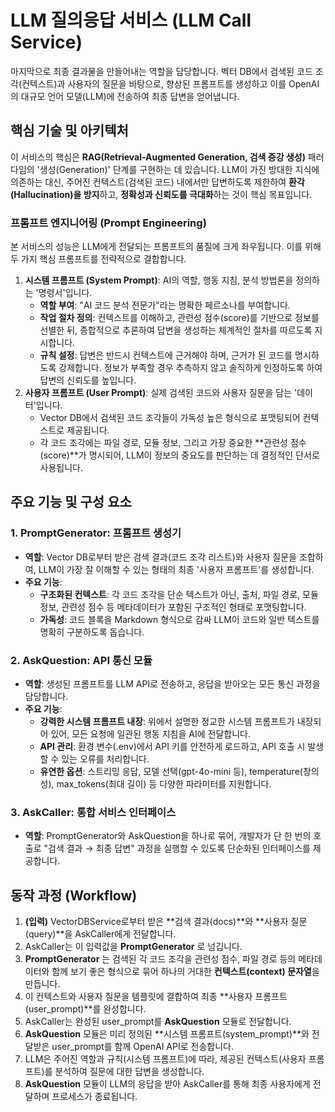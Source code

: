 # **LLM 질의응답 서비스 (LLM Call Service)**

마지막으로 최종 결과물을 만들어내는 역할을 담당합니다. 벡터 DB에서 검색된 코드 조각(컨텍스트)과 사용자의 질문을 바탕으로, 향상된 프롬프트를 생성하고 이를 OpenAI의 대규모 언어 모델(LLM)에 전송하여 최종 답변을 얻어냅니다.

## **핵심 기술 및 아키텍처**

이 서비스의 핵심은 **RAG(Retrieval-Augmented Generation, 검색 증강 생성)** 패러다임의 '생성(Generation)' 단계를 구현하는 데 있습니다. LLM이 가진 방대한 지식에 의존하는 대신, 주어진 컨텍스트(검색된 코드) 내에서만 답변하도록 제한하여 **환각(Hallucination)을 방지**하고, **정확성과 신뢰도를 극대화**하는 것이 핵심 목표입니다.

### **프롬프트 엔지니어링 (Prompt Engineering)**

본 서비스의 성능은 LLM에게 전달되는 프롬프트의 품질에 크게 좌우됩니다. 이를 위해 두 가지 핵심 프롬프트를 전략적으로 결합합니다.

1. **시스템 프롬프트 (System Prompt)**: AI의 역할, 행동 지침, 분석 방법론을 정의하는 '명령서'입니다.  
   * **역할 부여**: "AI 코드 분석 전문가"라는 명확한 페르소나를 부여합니다.  
   * **작업 절차 정의**: 컨텍스트를 이해하고, 관련성 점수(score)를 기반으로 정보를 선별한 뒤, 종합적으로 추론하여 답변을 생성하는 체계적인 절차를 따르도록 지시합니다.  
   * **규칙 설정**: 답변은 반드시 컨텍스트에 근거해야 하며, 근거가 된 코드를 명시하도록 강제합니다. 정보가 부족할 경우 추측하지 않고 솔직하게 인정하도록 하여 답변의 신뢰도를 높입니다.  
2. **사용자 프롬프트 (User Prompt)**: 실제 검색된 코드와 사용자 질문을 담는 '데이터'입니다.  
   * Vector DB에서 검색된 코드 조각들이 가독성 높은 형식으로 포맷팅되어 컨텍스트로 제공됩니다.  
   * 각 코드 조각에는 파일 경로, 모듈 정보, 그리고 가장 중요한 \*\*관련성 점수(score)\*\*가 명시되어, LLM이 정보의 중요도를 판단하는 데 결정적인 단서로 사용됩니다.

## **주요 기능 및 구성 요소**

### **1\. PromptGenerator: 프롬프트 생성기**

* **역할**: Vector DB로부터 받은 검색 결과(코드 조각 리스트)와 사용자 질문을 조합하여, LLM이 가장 잘 이해할 수 있는 형태의 최종 '사용자 프롬프트'를 생성합니다.  
* **주요 기능**:  
  * **구조화된 컨텍스트**: 각 코드 조각을 단순 텍스트가 아닌, 출처, 파일 경로, 모듈 정보, 관련성 점수 등 메타데이터가 포함된 구조적인 형태로 포맷팅합니다.  
  * **가독성**: 코드 블록을 Markdown 형식으로 감싸 LLM이 코드와 일반 텍스트를 명확히 구분하도록 돕습니다.

### **2\. AskQuestion: API 통신 모듈**

* **역할**: 생성된 프롬프트를 LLM API로 전송하고, 응답을 받아오는 모든 통신 과정을 담당합니다.  
* **주요 기능**:  
  * **강력한 시스템 프롬프트 내장**: 위에서 설명한 정교한 시스템 프롬프트가 내장되어 있어, 모든 요청에 일관된 행동 지침을 AI에 전달합니다.  
  * **API 관리**: 환경 변수(.env)에서 API 키를 안전하게 로드하고, API 호출 시 발생할 수 있는 오류를 처리합니다.  
  * **유연한 옵션**: 스트리밍 응답, 모델 선택(gpt-4o-mini 등), temperature(창의성), max\_tokens(최대 길이) 등 다양한 파라미터를 지원합니다.

### **3\. AskCaller: 통합 서비스 인터페이스**

* **역할**: PromptGenerator와 AskQuestion을 하나로 묶어, 개발자가 단 한 번의 호출로 "검색 결과 → 최종 답변" 과정을 실행할 수 있도록 단순화된 인터페이스를 제공합니다.

## **동작 과정 (Workflow)**

1. **(입력)** VectorDBService로부터 받은 \*\*검색 결과(docs)\*\*와 \*\*사용자 질문(query)\*\*을 AskCaller에게 전달합니다.  
2. AskCaller는 이 입력값을 **PromptGenerator** 로 넘깁니다.  
3. **PromptGenerator** 는 검색된 각 코드 조각을 관련성 점수, 파일 경로 등의 메타데이터와 함께 보기 좋은 형식으로 묶어 하나의 거대한 **컨텍스트(context) 문자열**을 만듭니다.  
4. 이 컨텍스트와 사용자 질문을 템플릿에 결합하여 최종 \*\*사용자 프롬프트(user\_prompt)\*\*를 완성합니다.  
5. AskCaller는 완성된 user\_prompt를 **AskQuestion** 모듈로 전달합니다.  
6. **AskQuestion** 모듈은 미리 정의된 \*\*시스템 프롬프트(system\_prompt)\*\*와 전달받은 user\_prompt를 함께 OpenAI API로 전송합니다.  
7. LLM은 주어진 역할과 규칙(시스템 프롬프트)에 따라, 제공된 컨텍스트(사용자 프롬프트)를 분석하여 질문에 대한 답변을 생성합니다.  
8. **AskQuestion** 모듈이 LLM의 응답을 받아 AskCaller를 통해 최종 사용자에게 전달하며 프로세스가 종료됩니다.
